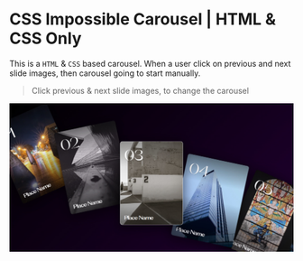 # CSS Impossible Carousel | HTML & CSS Only

This is a `HTML` & `CSS` based carousel. When a user click on previous and next slide images, then carousel going to start manually.

> Click previous & next slide images, to change the carousel

[![CSS Impossible Carousel](./assets/images/og/og-image.jpg?raw=true "CSS Impossible Carousel")](https://css-impossible-carousel.netlify.app/)